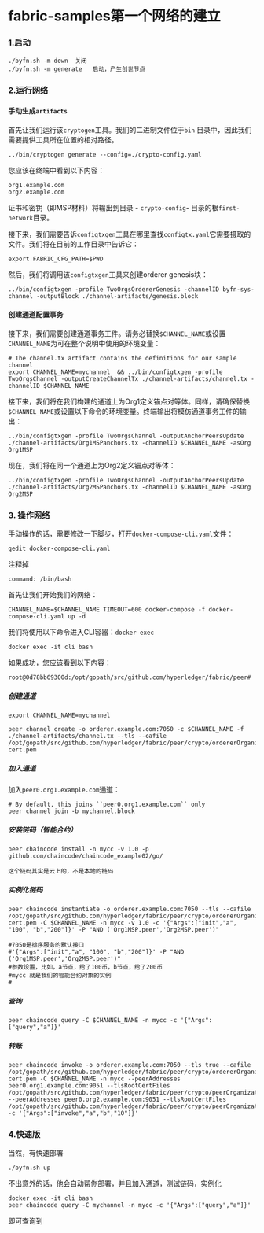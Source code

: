 # fabric-samples第一个网络的建立

### 1.启动

```
./byfn.sh -m down  关闭
./byfn.sh -m generate   启动，产生创世节点
```

### 2.运行网络

#### 手动生成`artifacts`

首先让我们运行该`cryptogen`工具。我们的二进制文件位于`bin` 目录中，因此我们需要提供工具所在位置的相对路径。

```
../bin/cryptogen generate --config=./crypto-config.yaml
```

您应该在终端中看到以下内容：

```
org1.example.com
org2.example.com
```

证书和密钥（即MSP材料）将输出到目录 - `crypto-config`- 目录的根`first-network`目录。

接下来，我们需要告诉`configtxgen`工具在哪里查找`configtx.yaml`它需要摄取的 文件。我们将在目前的工作目录中告诉它：

```
export FABRIC_CFG_PATH=$PWD
```

然后，我们将调用该`configtxgen`工具来创建orderer genesis块：

```
../bin/configtxgen -profile TwoOrgsOrdererGenesis -channelID byfn-sys-channel -outputBlock ./channel-artifacts/genesis.block
```

#### 创建通道配置事务

接下来，我们需要创建通道事务工件。请务必替换`$CHANNEL_NAME`或设置`CHANNEL_NAME`为可在整个说明中使用的环境变量：

```
# The channel.tx artifact contains the definitions for our sample channel
export CHANNEL_NAME=mychannel  && ../bin/configtxgen -profile TwoOrgsChannel -outputCreateChannelTx ./channel-artifacts/channel.tx -channelID $CHANNEL_NAME
```

接下来，我们将在我们构建的通道上为Org1定义锚点对等体。同样，请确保替换`$CHANNEL_NAME`或设置以下命令的环境变量。终端输出将模仿通道事务工件的输出：

```
../bin/configtxgen -profile TwoOrgsChannel -outputAnchorPeersUpdate ./channel-artifacts/Org1MSPanchors.tx -channelID $CHANNEL_NAME -asOrg Org1MSP
```

现在，我们将在同一个通道上为Org2定义锚点对等体：

```
../bin/configtxgen -profile TwoOrgsChannel -outputAnchorPeersUpdate ./channel-artifacts/Org2MSPanchors.tx -channelID $CHANNEL_NAME -asOrg Org2MSP
```

### 3. 操作网络

手动操作的话，需要修改一下脚步，打开`docker-compose-cli.yaml`文件：

```
gedit docker-compose-cli.yaml
```

注释掉

```
command: /bin/bash
```



首先让我们开始我们的网络：

```
CHANNEL_NAME=$CHANNEL_NAME TIMEOUT=600 docker-compose -f docker-compose-cli.yaml up -d
```

我们将使用以下命令进入CLI容器：`docker exec`

```
docker exec -it cli bash
```

如果成功，您应该看到以下内容：

```
root@0d78bb69300d:/opt/gopath/src/github.com/hyperledger/fabric/peer#
```

##### 创建通道

```
export CHANNEL_NAME=mychannel

peer channel create -o orderer.example.com:7050 -c $CHANNEL_NAME -f ./channel-artifacts/channel.tx --tls --cafile /opt/gopath/src/github.com/hyperledger/fabric/peer/crypto/ordererOrganizations/example.com/orderers/orderer.example.com/msp/tlscacerts/tlsca.example.com-cert.pem
```

##### 加入通道

加入`peer0.org1.example.com`通道：

```
# By default, this joins ``peer0.org1.example.com`` only
peer channel join -b mychannel.block
```



##### 安装链码（智能合约）

```
peer chaincode install -n mycc -v 1.0 -p github.com/chaincode/chaincode_example02/go/

这个链码其实是云上的，不是本地的链码
```

##### 实例化链码

```
peer chaincode instantiate -o orderer.example.com:7050 --tls --cafile /opt/gopath/src/github.com/hyperledger/fabric/peer/crypto/ordererOrganizations/example.com/orderers/orderer.example.com/msp/tlscacerts/tlsca.example.com-cert.pem -C $CHANNEL_NAME -n mycc -v 1.0 -c '{"Args":["init","a", "100", "b","200"]}' -P "AND ('Org1MSP.peer','Org2MSP.peer')"

#7050是排序服务的默认接口
#'{"Args":["init","a", "100", "b","200"]}' -P "AND ('Org1MSP.peer','Org2MSP.peer')"
#参数设置，比如，a节点，给了100币，b节点，给了200币
#mycc 就是我们的智能合约对象的实例
#
```

##### 查询

```
peer chaincode query -C $CHANNEL_NAME -n mycc -c '{"Args":["query","a"]}'
```

##### 转账

```
peer chaincode invoke -o orderer.example.com:7050 --tls true --cafile /opt/gopath/src/github.com/hyperledger/fabric/peer/crypto/ordererOrganizations/example.com/orderers/orderer.example.com/msp/tlscacerts/tlsca.example.com-cert.pem -C $CHANNEL_NAME -n mycc --peerAddresses peer0.org1.example.com:9051 --tlsRootCertFiles /opt/gopath/src/github.com/hyperledger/fabric/peer/crypto/peerOrganizations/org1.example.com/peers/peer0.org1.example.com/tls/ca.crt --peerAddresses peer0.org2.example.com:9051 --tlsRootCertFiles /opt/gopath/src/github.com/hyperledger/fabric/peer/crypto/peerOrganizations/org2.example.com/peers/peer0.org2.example.com/tls/ca.crt -c '{"Args":["invoke","a","b","10"]}'
```



### 4.快速版

当然，有快速部署

```
./byfn.sh up
```

不出意外的话，他会自动帮你部署，并且加入通道，测试链码，实例化

```
docker exec -it cli bash
peer chaincode query -C mychannel -n mycc -c '{"Args":["query","a"]}'
```

即可查询到